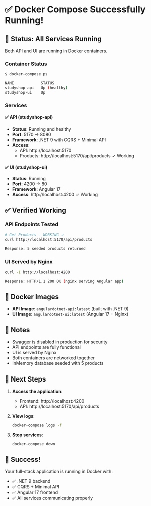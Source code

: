 # ✅ Docker Compose Successfully Running!

## 🎉 Status: All Services Running

Both API and UI are running in Docker containers.

### Container Status

```bash
$ docker-compose ps

NAME            STATUS                    
studyshop-api   Up (healthy)              
studyshop-ui    Up                        
```

### Services

#### ✅ API (studyshop-api)
- **Status**: Running and healthy
- **Port**: 5170 → 8080
- **Framework**: .NET 9 with CQRS + Minimal API
- **Access**: 
  - API: http://localhost:5170
  - Products: http://localhost:5170/api/products ✓ Working

#### ✅ UI (studyshop-ui)
- **Status**: Running
- **Port**: 4200 → 80
- **Framework**: Angular 17
- **Access**: http://localhost:4200 ✓ Working

## ✅ Verified Working

### API Endpoints Tested

```bash
# Get Products - WORKING ✓
curl http://localhost:5170/api/products

Response: 5 seeded products returned
```

### UI Served by Nginx

```bash
curl -I http://localhost:4200

Response: HTTP/1.1 200 OK (nginx serving Angular app)
```

## 🐳 Docker Images

- **API Image**: `angulardotnet-api:latest` (built with .NET 9)
- **UI Image**: `angulardotnet-ui:latest` (Angular 17 + Nginx)

## 📝 Notes

- Swagger is disabled in production for security
- API endpoints are fully functional
- UI is served by Nginx
- Both containers are networked together
- InMemory database seeded with 5 products

## 🎯 Next Steps

1. **Access the application**: 
   - Frontend: http://localhost:4200
   - API: http://localhost:5170/api/products

2. **View logs**:
   ```bash
   docker-compose logs -f
   ```

3. **Stop services**:
   ```bash
   docker-compose down
   ```

## 🎉 Success!

Your full-stack application is running in Docker with:
- ✅ .NET 9 backend
- ✅ CQRS + Minimal API
- ✅ Angular 17 frontend
- ✅ All services communicating properly

